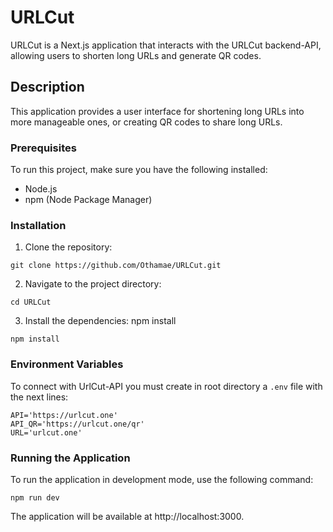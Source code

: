 # URLCut

URLCut is a Next.js application that interacts with the URLCut backend-API, allowing users to shorten long URLs and generate QR codes.

## Description
This application provides a user interface for shortening long URLs into more manageable ones, or creating QR codes to share long URLs.

### Prerequisites
To run this project, make sure you have the following installed:

- Node.js
- npm (Node Package Manager)

  
### Installation

1. Clone the repository: 
```
git clone https://github.com/Othamae/URLCut.git
```
2. Navigate to the project directory:
```
cd URLCut
``` 
3. Install the dependencies: npm install
```
npm install
``` 


### Environment Variables
To connect with UrlCut-API you must create in root directory a ``.env`` file with the next lines:

``` 
API='https://urlcut.one'
API_QR='https://urlcut.one/qr'
URL='urlcut.one'
``` 
### Running the Application
To run the application in development mode, use the following command:
```
npm run dev
```

The application will be available at http://localhost:3000.